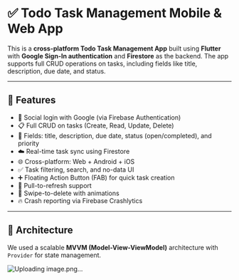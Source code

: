 # ✅ Todo Task Management Mobile & Web App

This is a **cross-platform Todo Task Management App** built using **Flutter** with **Google Sign-In authentication** and **Firestore** as the backend. The app supports full CRUD operations on tasks, including fields like title, description, due date, and status.

---

## 🚀 Features

- 🔐 Social login with Google (via Firebase Authentication)
- 📋 Full CRUD on tasks (Create, Read, Update, Delete)
- 📆 Fields: title, description, due date, status (open/completed), and priority
- ☁️ Real-time task sync using Firestore
- 🌐 Cross-platform: Web + Android + iOS
- ✅ Task filtering, search, and no-data UI
- ➕ Floating Action Button (FAB) for quick task creation
- 🔁 Pull-to-refresh support
- 🧹 Swipe-to-delete with animations
- 🔥 Crash reporting via Firebase Crashlytics

---

## 🧱 Architecture

We used a scalable **MVVM (Model-View-ViewModel)** architecture with `Provider` for state management.

![Uploading image.png…]()
